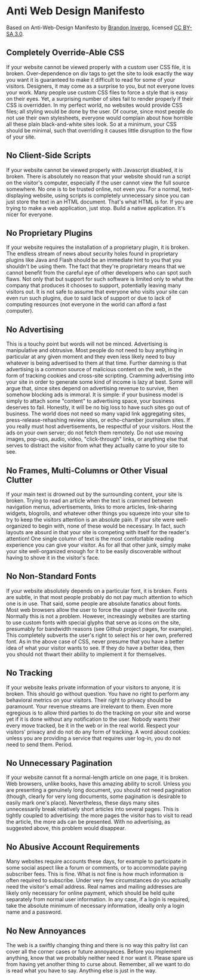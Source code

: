 # Anti Web Design Manifesto

Based on <span xmlns:cc="http://creativecommons.org/ns#" xmlns:dct="http://purl.org/dc/terms/" about="http://brandon.invergo.net/news/2013-03-10-Anti-web-design-Manifesto.html"><span property="dct:title">Anti-Web-Design Manifesto</span> by <a rel="cc:attributionURL" property="cc:attributionName" href="http://brandon.invergo.net">Brandon Invergo</a>, licensed <a rel="license" href="http://creativecommons.org/licenses/by-sa/3.0/">CC BY-SA 3.0</a></span>.

## Completely Override-Able CSS

If your website cannot be viewed properly with a custom user CSS file, it is broken. Over-dependence on div tags to get the site to look exactly the way you want it is guaranteed to make it difficult to read for some of your visitors. Designers, it may come as a surprise to you, but not everyone loves your work. Many people use custom CSS files to force a style that is easy on their eyes. Yet, a surprising number of sites fail to render properly if their CSS is overridden. In my perfect world, no websites would provide CSS files; all styling would be done by the user. Of course, since most people do not use their own stylesheets, everyone would complain about how horrible all these plain black-and-white sites look. So at a minimum, your CSS should be minimal, such that overriding it causes little disruption to the flow of your site.

## No Client-Side Scripts

If your website cannot be viewed properly with Javascript disabled, it is broken. There is absolutely no reason that your website should run a script on the visitor's computer, especially if the user cannot view the full source somewhere. No one is to be trusted online, not even you. For a normal, text-displaying website, using scripts is completely unnecessary since you can just store the text in an HTML document. That's what HTML is for. If you are trying to make a web application, just stop. Build a native application. It's nicer for everyone.

## No Proprietary Plugins

If your website requires the installation of a proprietary plugin, it is broken. The endless stream of news about security holes found in proprietary plugins like Java and Flash should be an immediate hint to you that you shouldn't be using them. The fact that they're proprietary means that we cannot benefit from the careful eye of other developers who can spot such flaws. Not only that but support for such software is limited only to what the company that produces it chooses to support, potentially leaving many visitors out. It is not safe to assume that everyone who visits your site can even run such plugins, due to said lack of support or due to lack of computing resources (not everyone in the world can afford a fast computer).

## No Advertising

This is a touchy point but words will not be minced. Advertising is manipulative and obtrusive. Most people do not need to buy anything in particular at any given moment and they even less likely need to buy whatever is being advertised to them at that time. Further damning is that advertising is a common source of malicious content on the web, in the form of tracking cookies and cross-site scripting. Cramming advertising into your site in order to generate some kind of income is lazy at best. Some will argue that, since sites depend on advertising revenue to survive, then somehow blocking ads is immoral. It is simple: if your business model is simply to attach some "content" to advertising space, your business deserves to fail. Honestly, it will be no big loss to have such sites go out of business. The world does not need so many vapid link aggregating sites, press-release-rehashing review sites, or echo-chamber journalism sites. If you really must host advertisements, be respectful of your visitors. Host the ads on your own server; do not fetch them remotely. Do not use moving images, pop-ups, audio, video, "click-through" links, or anything else that serves to distract the visitor from what they actually came to your site to see.

## No Frames, Multi-Columns or Other Visual Clutter

If your main text is drowned out by the surrounding content, your site is broken. Trying to read an article when the text is crammed between navigation menus, advertisements, links to more articles, link-sharing widgets, blogrolls, and whatever other things you squeeze into your site to try to keep the visitors attention is an absolute pain. If your site were well-organized to begin with, none of these would be necessary. In fact, such layouts are absurd in that your site is competing with itself for the reader's attention! One single column of text is the most comfortable reading experience you can give your visitor. As for all that other junk, simply make your site well-organized enough for it to be easily discoverable without having to shove it in the visitor's face.

## No Non-Standard Fonts

If your website absolutely depends on a particular font, it is broken. Fonts are subtle, in that most people probably do not pay much attention to which one is in use. That said, some people are absolute fanatics about fonts. Most web browsers allow the user to force the usage of their favorite one. Normally this is not a problem. However, increasingly websites are starting to use custom fonts with special glyphs that serve as icons on the site, presumably for bandwidth reasons (see Github project pages, for example). This completely subverts the user's right to select his or her own, preferred font. As in the above case of CSS, never presume that you have a better idea of what your visitor wants to see. If they do have a better idea, then you should not thwart their ability to implement it for themselves.

## No Tracking

If your website leaks private information of your visitors to anyone, it is broken. This should go without question. You have no right to perform any behavioral metrics on your visitors. Their right to privacy should be paramount. Your revenue streams are irrelevant to them. Even more egregious is to allow third parties to do the tracking on your site and worse yet if it is done without any notification to the user. Nobody wants their every move tracked, be it in the web or in the real world. Respect your visitors' privacy and do not do any form of tracking. A word about cookies: unless you are providing a service that requires user log-in, you do not need to send them. Period.

## No Unnecessary Pagination

If your website cannot fit a normal-length article on one page, it is broken. Web browsers, unlike books, have this amazing ability to scroll. Unless you are presenting a genuinely long document, you should not need pagination (though, clearly for very long documents, some pagination is desirable to easily mark one's place). Nevertheless, these days many sites unnecessarily break relatively short articles into several pages. This is tightly coupled to advertising: the more pages the visitor has to visit to read the article, the more ads can be presented. With no advertising, as suggested above, this problem would disappear.

## No Abusive Account Requirements

Many websites require accounts these days, for example to participate in some social aspect like a forum or comments, or to accommodate paying subscriber fees. This is fine. What is not fine is how much information is often required to subscribe. Under very few circumstances do you actually need the visitor's email address. Real names and mailing addresses are likely only necessary for online payment, which should be held quite separately from normal user information. In any case, if a login is required, take the absolute minimum of necessary information, ideally only a login name and a password.

## No New Annoyances

The web is a swiftly changing thing and there is no way this paltry list can cover all the corner cases or future annoyances. Before you implement anything, know that we probably neither need it nor want it. Please spare us from having yet another thing to curse about. Remember, all we want to do is read what you have to say. Anything else is just in the way.
